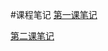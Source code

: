 #课程笔记
[第一课笔记](https://github.com/KingNigel/node-notes/tree/master/lesson1)

[第二课笔记](https://github.com/KingNigel/node-notes/tree/master/lesson2)
